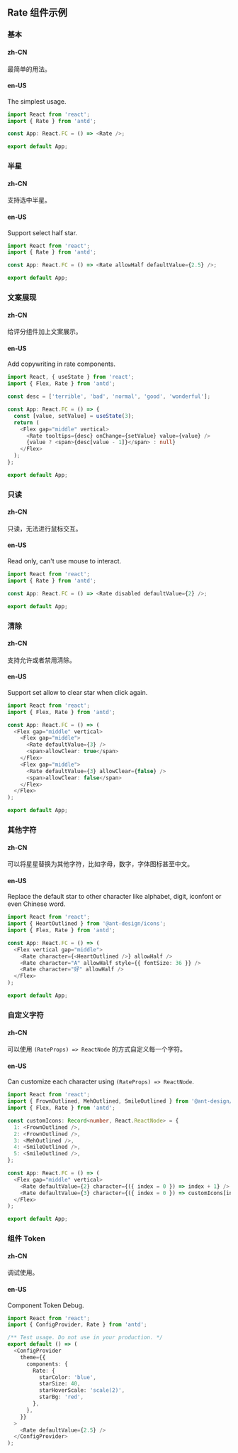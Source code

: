 ## Rate 组件示例

### 基本

#### zh-CN

最简单的用法。

#### en-US

The simplest usage.

```typescript
import React from 'react';
import { Rate } from 'antd';

const App: React.FC = () => <Rate />;

export default App;

```

### 半星

#### zh-CN

支持选中半星。

#### en-US

Support select half star.

```typescript
import React from 'react';
import { Rate } from 'antd';

const App: React.FC = () => <Rate allowHalf defaultValue={2.5} />;

export default App;

```

### 文案展现

#### zh-CN

给评分组件加上文案展示。

#### en-US

Add copywriting in rate components.

```typescript
import React, { useState } from 'react';
import { Flex, Rate } from 'antd';

const desc = ['terrible', 'bad', 'normal', 'good', 'wonderful'];

const App: React.FC = () => {
  const [value, setValue] = useState(3);
  return (
    <Flex gap="middle" vertical>
      <Rate tooltips={desc} onChange={setValue} value={value} />
      {value ? <span>{desc[value - 1]}</span> : null}
    </Flex>
  );
};

export default App;

```

### 只读

#### zh-CN

只读，无法进行鼠标交互。

#### en-US

Read only, can't use mouse to interact.

```typescript
import React from 'react';
import { Rate } from 'antd';

const App: React.FC = () => <Rate disabled defaultValue={2} />;

export default App;

```

### 清除

#### zh-CN

支持允许或者禁用清除。

#### en-US

Support set allow to clear star when click again.

```typescript
import React from 'react';
import { Flex, Rate } from 'antd';

const App: React.FC = () => (
  <Flex gap="middle" vertical>
    <Flex gap="middle">
      <Rate defaultValue={3} />
      <span>allowClear: true</span>
    </Flex>
    <Flex gap="middle">
      <Rate defaultValue={3} allowClear={false} />
      <span>allowClear: false</span>
    </Flex>
  </Flex>
);

export default App;

```

### 其他字符

#### zh-CN

可以将星星替换为其他字符，比如字母，数字，字体图标甚至中文。

#### en-US

Replace the default star to other character like alphabet, digit, iconfont or even Chinese word.

```typescript
import React from 'react';
import { HeartOutlined } from '@ant-design/icons';
import { Flex, Rate } from 'antd';

const App: React.FC = () => (
  <Flex vertical gap="middle">
    <Rate character={<HeartOutlined />} allowHalf />
    <Rate character="A" allowHalf style={{ fontSize: 36 }} />
    <Rate character="好" allowHalf />
  </Flex>
);

export default App;

```

### 自定义字符

#### zh-CN

可以使用 `(RateProps) => ReactNode` 的方式自定义每一个字符。

#### en-US

Can customize each character using `(RateProps) => ReactNode`.

```typescript
import React from 'react';
import { FrownOutlined, MehOutlined, SmileOutlined } from '@ant-design/icons';
import { Flex, Rate } from 'antd';

const customIcons: Record<number, React.ReactNode> = {
  1: <FrownOutlined />,
  2: <FrownOutlined />,
  3: <MehOutlined />,
  4: <SmileOutlined />,
  5: <SmileOutlined />,
};

const App: React.FC = () => (
  <Flex gap="middle" vertical>
    <Rate defaultValue={2} character={({ index = 0 }) => index + 1} />
    <Rate defaultValue={3} character={({ index = 0 }) => customIcons[index + 1]} />
  </Flex>
);

export default App;

```

### 组件 Token

#### zh-CN

调试使用。

#### en-US

Component Token Debug.

```typescript
import React from 'react';
import { ConfigProvider, Rate } from 'antd';

/** Test usage. Do not use in your production. */
export default () => (
  <ConfigProvider
    theme={{
      components: {
        Rate: {
          starColor: 'blue',
          starSize: 40,
          starHoverScale: 'scale(2)',
          starBg: 'red',
        },
      },
    }}
  >
    <Rate defaultValue={2.5} />
  </ConfigProvider>
);

```

